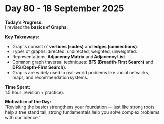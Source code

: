 # Day 80 - 18 September 2025

**Today’s Progress:**  
I revised the **basics of Graphs**.  

**Key Takeaways:**  
- Graphs consist of **vertices (nodes)** and **edges (connections)**.  
- Types of graphs: directed, undirected, weighted, unweighted.  
- Representations: **Adjacency Matrix** and **Adjacency List**.  
- Common graph traversal techniques: **BFS (Breadth-First Search)** and **DFS (Depth-First Search)**.  
- Graphs are widely used in real-world problems like social networks, maps, and recommendation systems.  

**Time Spent:**  
1.5 hour (revision + practice).  

**Motivation of the Day:**  
 “Revisiting the basics strengthens your foundation — just like strong roots help a tree stand tall, strong fundamentals help you solve complex problems with confidence.”  
